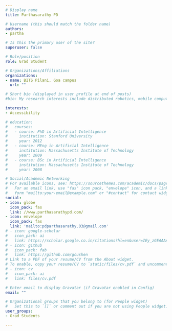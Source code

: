 ```yaml
---
# Display name
title: Parthasarathy PD

# Username (this should match the folder name)
authors:
- partha

# Is this the primary user of the site?
superuser: false

# Role/position
role: Grad Student

# Organizations/Affiliations
organizations:
- name: BITS Pilani, Goa campus
  url: ""

# Short bio (displayed in user profile at end of posts)
#bio: My research interests include distributed robotics, mobile computing and programmable matter.

interests:
- Accessibility

# education:
#   courses:
#   - course: PhD in Artificial Intelligence
#     institution: Stanford University
#     year: 2012
#   - course: MEng in Artificial Intelligence
#     institution: Massachusetts Institute of Technology
#     year: 2009
#   - course: BSc in Artificial Intelligence
#     institution: Massachusetts Institute of Technology
#     year: 2008

# Social/Academic Networking
# For available icons, see: https://sourcethemes.com/academic/docs/page-builder/#icons
#   For an email link, use "fas" icon pack, "envelope" icon, and a link in the
#   form "mailto:your-email@example.com" or "#contact" for contact widget.
social:
- icon: globe
  icon_pack: fas
  link: //www.parthasarathypd.com/
- icon: envelope
  icon_pack: fas
  link: 'mailto:pdparthasarathy.03@gmail.com'
# - icon: google-scholar
#   icon_pack: ai
#   link: https://scholar.google.co.in/citations?hl=en&user=IEy_zGEAAAAJ
# - icon: github
#   icon_pack: fab
#   link: https://github.com/gcushen
# Link to a PDF of your resume/CV from the About widget.
# To enable, copy your resume/CV to `static/files/cv.pdf` and uncomment the lines below.
# - icon: cv
#   icon_pack: ai
#   link: files/cv.pdf

# Enter email to display Gravatar (if Gravatar enabled in Config)
email: ""

# Organizational groups that you belong to (for People widget)
#   Set this to `[]` or comment out if you are not using People widget.
user_groups:
- Grad Students

---
```

